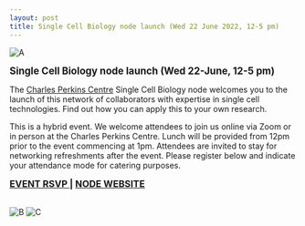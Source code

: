 ```yaml
---
layout: post
title: Single Cell Biology node launch (Wed 22 June 2022, 12-5 pm)
---
```


![A](https://user-images.githubusercontent.com/11766139/173987029-1b2ba536-22a9-413b-82d2-0342a7afd3d9.jpeg)

<p>
<b>
<span style="font-size: 17px">
Single Cell Biology node launch (Wed 22-June, 12-5 pm)
</span>
</b>
</p>

The <a href="https://www.sydney.edu.au/charles-perkins-centre/">Charles Perkins Centre</a> Single Cell Biology node welcomes you to the launch of this network of collaborators with expertise in single cell technologies. Find out how you can apply this to your own research.

This is a hybrid event. We welcome attendees to join us online via Zoom or in person at the Charles Perkins Centre. Lunch will be provided from 12pm prior to the event commencing at 1pm. Attendees are invited to stay for networking refreshments after the event. Please register below and indicate your attendance mode for catering purposes.

<a href="https://cpc-comms.sydney.edu.au/link/id/zzzz628584f453c62313Pzzzz53a24ab471372854/page.html" target="_blank" rel="noopener noreferrer">
<b><span style="font-size: 16px">EVENT RSVP</span></b>
</a>
<b><span style="font-size: 16px">  |  </span></b>
<a href="https://www.sydney.edu.au/charles-perkins-centre/our-research/current-research/integrative-systems-and-modelling/single-cell-biology.html" target="_blank" rel="noopener noreferrer">
<b><span style="font-size: 16px">NODE WEBSITE</span></b>
</a>

<br />
<br />

![B](https://user-images.githubusercontent.com/11766139/173987055-fe26b765-268b-48bb-8471-0df1f0156eda.jpeg)
![C](https://user-images.githubusercontent.com/11766139/173987067-15359871-df6a-43bc-973e-730112ed9ac1.jpeg)


